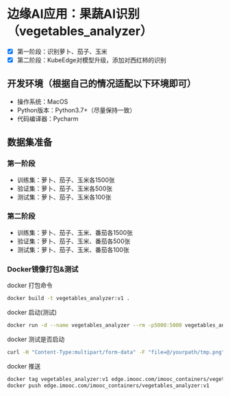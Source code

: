 # 边缘AI应用：果蔬AI识别（vegetables_analyzer）

- [x] 第一阶段：识别萝卜、茄子、玉米
- [x] 第二阶段：KubeEdge对模型升级，添加对西红柿的识别

## 开发环境（根据自己的情况适配以下环境即可）

- 操作系统：MacOS
- Python版本：Python3.7+（尽量保持一致）
- 代码编译器：Pycharm

## 数据集准备

### 第一阶段

- 训练集：萝卜、茄子、玉米各1500张
- 验证集：萝卜、茄子、玉米各500张
- 测试集：萝卜、茄子、玉米各100张


### 第二阶段

- 训练集：萝卜、茄子、玉米、番茄各1500张
- 验证集：萝卜、茄子、玉米、番茄各500张
- 测试集：萝卜、茄子、玉米、番茄各100张

### Docker镜像打包&测试

docker 打包命令
```bash
docker build -t vegetables_analyzer:v1 .
```

docker 启动(测试)

```bash
docker run -d --name vegetables_analyzer --rm -p5000:5000 vegetables_analyzer:v1
```

docker 测试是否启动

```bash
curl -H "Content-Type:multipart/form-data" -F "file=@/yourpath/tmp.png" localhost:5000/analyzer
```

docker 推送

```bash
docker tag vegetables_analyzer:v1 edge.imooc.com/imooc_containers/vegetables_analyzer:v1
docker push edge.imooc.com/imooc_containers/vegetables_analyzer:v1
```
